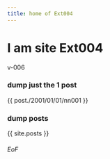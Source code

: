 ```yaml
---
title: home of Ext004
---
```


# I am site Ext004

v-006

### dump just the 1 post
{{ post./2001/01/01/nn001 }}


### dump posts
{{ site.posts }}


###### EoF
